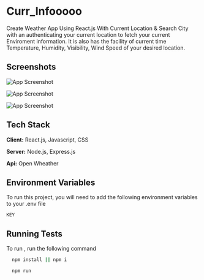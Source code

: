 
# Curr_Infooooo


Create Weather App Using React.js With Current Location & Search City with an authenticating your current location to fetch your current Enviroment information. 
It is also has the facility of current time Temperature, 
Humidity, Visibility, Wind Speed of your desired location.


## Screenshots

![App Screenshot](https://user-images.githubusercontent.com/98251986/236610153-4c5c801b-01c6-4872-8158-67aadc5b4993.png)


![App Screenshot](https://user-images.githubusercontent.com/98251986/236610027-a02c18ff-df10-41a6-9f23-7ab297cf46a5.png)


![App Screenshot](https://user-images.githubusercontent.com/98251986/236610035-e7a2463f-90b0-41d0-b758-e6c232879bc1.png)



## Tech Stack

**Client:** React.js, Javascript, CSS

**Server:** Node.js, Express.js

**Api:** Open Wheather

## Environment Variables

To run this project, you will need to add the following environment variables to your .env file

`KEY`




## Running Tests

To run , run the following command

```bash
  npm install || npm i
```


```bash
  npm run 
```

